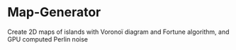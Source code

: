 # Map-Generator
Create 2D maps of islands with Voronoï diagram and Fortune algorithm, and GPU computed Perlin noise
